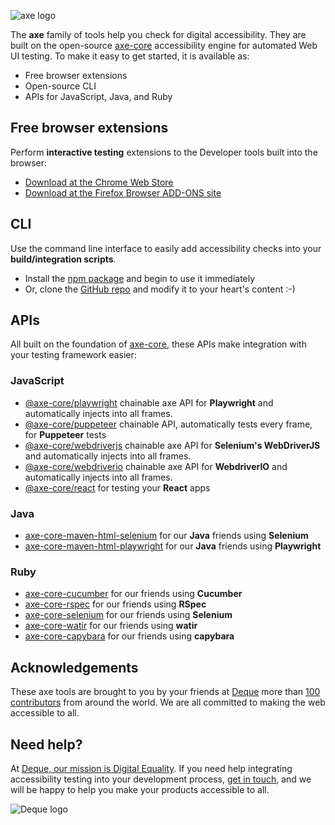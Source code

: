 ![axe logo](https://lh3.googleusercontent.com/CzEnlG42oD6E_kIGkLujYfQnz43jx8ml2ezY-rFloQgNDPiB0PRJsLWwn6N4LJZsdpEAHlebDQ=w128-h128-e365)

The **axe** family of tools help you check for digital accessibility. They are built on the open-source [axe-core](https://github.com/dequelabs/axe-core) accessibility engine for automated Web UI testing.  To make it easy to get started, it is available as:
* Free browser extensions
* Open-source CLI
* APIs for JavaScript, Java, and Ruby


## Free browser extensions
Perform **interactive testing** extensions to the Developer tools built into the browser:
* [Download at the Chrome Web Store](https://chrome.google.com/webstore/detail/axe-web-accessibility-tes/lhdoppojpmngadmnindnejefpokejbdd?hl=en-US)
* [Download at the Firefox Browser ADD-ONS site](https://addons.mozilla.org/en-US/firefox/addon/axe-devtools/)


## CLI
Use the command line interface to easily add accessibility checks into your **build/integration scripts**. 
* Install the [npm package](https://www.npmjs.com/package/@axe-core/cli) and begin to use it immediately
* Or, clone the [GitHub repo](https://github.com/dequelabs/axe-core-npm) and modify it to your heart's content :-)


## APIs
All built on the foundation of [axe-core](https://github.com/dequelabs/axe-core), these APIs make integration with your testing framework easier:

### JavaScript
* [@axe-core/playwright](https://github.com/dequelabs/axe-core-npm/tree/develop/packages/playwright) chainable axe API for **Playwright** and automatically injects into all frames.
* [@axe-core/puppeteer](https://github.com/dequelabs/axe-core-npm/tree/develop/packages/puppeteer) chainable API, automatically tests every frame, for **Puppeteer** tests
* [@axe-core/webdriverjs](https://github.com/dequelabs/axe-core-npm/tree/develop/packages/webdriverjs) chainable axe API for **Selenium's WebDriverJS** and automatically injects into all frames.
* [@axe-core/webdriverio](https://github.com/dequelabs/axe-core-npm/tree/develop/packages/webdriverio) chainable axe API for **WebdriverIO** and automatically injects into all frames.
* [@axe-core/react](https://github.com/dequelabs/axe-core-npm/tree/develop/packages/react) for testing your **React** apps

### Java
* [axe-core-maven-html-selenium](https://github.com/dequelabs/axe-core-maven-html/tree/develop/selenium) for our **Java** friends using **Selenium**
* [axe-core-maven-html-playwright](https://github.com/dequelabs/axe-core-maven-html/tree/develop/playwright) for our **Java** friends using **Playwright**

### Ruby
* [axe-core-cucumber](https://github.com/dequelabs/axe-core-gems/tree/develop/packages/axe-core-cucumber) for our friends using **Cucumber**
* [axe-core-rspec](https://github.com/dequelabs/axe-core-gems/tree/develop/packages/axe-core-rspec) for our friends using **RSpec**
* [axe-core-selenium](https://github.com/dequelabs/axe-core-gems/tree/develop/packages/axe-core-selenium) for our friends using **Selenium**
* [axe-core-watir](https://github.com/dequelabs/axe-core-gems/tree/develop/packages/axe-core-watir) for our friends using **watir**
* [axe-core-capybara](https://github.com/dequelabs/axe-core-gems/tree/develop/packages/axe-core-capybara) for our friends using **capybara**


## Acknowledgements
These axe tools are brought to you by your friends at [Deque](https://www.deque.com/axe/) more than [100 contributors](https://github.com/dequelabs/axe-core/graphs/contributors) from around the world.  We are all committed to making the web accessible to all.


## Need help?
At [Deque, our mission is Digital Equality](https://www.deque.com/).  If you need help integrating accessibility testing into your development process, [get in touch](https://www.deque.com/get-accessibility-help/request-a-demo/), and we will be happy to help you make your products accessible to all.

![Deque logo](https://avatars3.githubusercontent.com/u/4094299?s=200&v=4)

